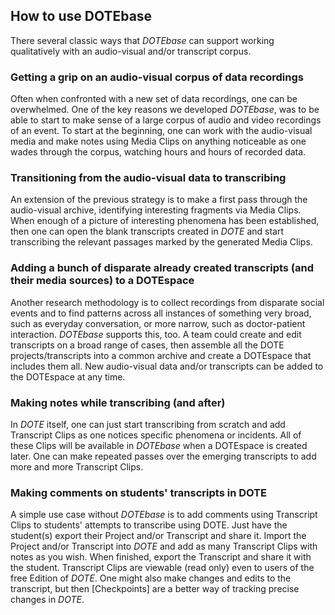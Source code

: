 ## How to use DOTEbase

There several classic ways that _DOTEbase_ can support working qualitatively with an audio-visual and/or transcript corpus.

### Getting a grip on an audio-visual corpus of data recordings

Often when confronted with a new set of data recordings, one can be overwhelmed.
One of the key reasons we developed _DOTEbase_, was to be able to start to make sense of a large corpus of audio and video recordings of an event.
To start at the beginning, one can work with the audio-visual media and make notes using Media Clips on anything noticeable as one wades through the corpus, watching hours and hours of recorded data.

### Transitioning from the audio-visual data to transcribing

An extension of the previous strategy is to make a first pass through the audio-visual archive, identifying interesting fragments via Media Clips.
When enough of a picture of interesting phenomena has been established, then one can open the blank transcripts created in _DOTE_ and start transcribing the relevant passages marked by the generated Media Clips.

### Adding a bunch of disparate already created transcripts (and their media sources) to a DOTEspace

Another research methodology is to collect recordings from disparate social events and to find patterns across all instances of something very broad, such as everyday conversation, or more narrow, such as doctor-patient interaction.
_DOTEbase_ supports this, too.
A team could create and edit transcripts on a broad range of cases, then assemble all the DOTE projects/transcripts into a common archive and create a DOTEspace that includes them all.
New audio-visual data and/or transcripts can be added to the DOTEspace at any time.

### Making notes while transcribing (and after)

In _DOTE_ itself, one can just start transcribing from scratch and add Transcript Clips as one notices specific phenomena or incidents.
All of these Clips will be available in _DOTEbase_ when a DOTEspace is created later.
One can make repeated passes over the emerging transcripts to add more and more Transcript Clips.

### Making comments on students' transcripts in DOTE

A simple use case without _DOTEbase_ is to add comments using Transcript Clips to students' attempts to transcribe using DOTE.
Just have the student(s) export their Project and/or Transcript and share it.
Import the Project and/or Transcript into _DOTE_ and add as many Transcript Clips with notes as you wish.
When finished, export the Transcript and share it with the student.
Transcript Clips are viewable (read only) even to users of the free Edition of _DOTE_.
One might also make changes and edits to the transcript, but then [Checkpoints] are a better way of tracking precise changes in _DOTE_.